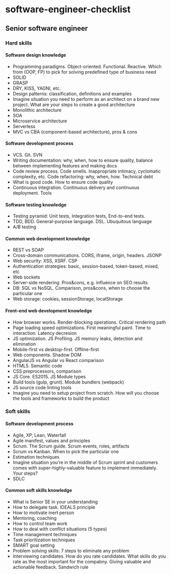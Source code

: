 # software-engineer-checklist

## Senior software engineer

### Hard skills

#### Software design knowledge

- Programming paradigms. Object-oriented. Functional. Reactive. Which from (OOP, FP) to pick for solving predefined type of business need
- SOLID
- GRASP
- DRY, KISS, YAGNI, etc.
- Design patterns: classification, definitions and examples
- Imagine situation you need to perform as an architect on a brand new project. What are your steps to create a good architecture
- Monolithic architecture
- SOA
- Microservice architecture
- Serverless
- MVC vs CBA (component-based architecture), pros & cons

#### Software development process

- VCS. Git. SVN
- Writing documentation: why, when, how to ensure quality, balance between implementing features and making docs
- Code review process. Code smells. Inappropriate intimacy, cyclomatic complexity, etc. Code refactoring: why, when, how. Technical debt
- What is good code. How to ensure code quality
- Continuous integration. Continuous delivery and continuous deployment. Tools

#### Software testing knowledge

- Testing pyramid: Unit tests, Integration tests, End-to-end tests.
- TDD, BDD. General-purpose language. DSL. Ubuquitous language
- A/B testing

#### Common web development knowledge

- REST vs SOAP
- Cross-domain communications. CORS, iframe, origin, headers. JSONP
- Web security: XSS, XSRF. CSP
- Authentication strategies: basic, session-based, token-based, mixed, etc
- Web sockets
- Server-side rendering. Pros&cons, e.g. influence on SEO results
- DB: SQL vs NoSQL. Comparison, pros&cons, when to choose the particular one
- Web storage: cookies, sessionStorage, localStorage

#### Front-end web development knowledge

- How browser works. Render-blocking operations. Critical rendering path
- Page loading speed optimizations. First meaningful paint. Time to interaction. Latency decresion
- JS optimization. JS Profiling. JS memory leaks, detection and elimination
- Mobile-first vs desktop-first. Offline-first
- Web components. Shadow DOM
- AngularJS vs Angular vs React comparison
- HTML5. Semantic code
- CSS preprocessors, comparison
- JS Core. ES2015. JS Module types
- Build tools (gulp, grunt). Module bundlers (webpack)
- JS source code linting tools
- Imagine you need to setup project from scratch. How will you choose the tools and frameworks to build the product


### Soft skills

#### Software development process

- Agile, XP, Lean, Waterfall
- Agile manifest, values and principles
- Scrum. The Scrum guide. Scrum events, roles, artifacts
- Scrum vs Kanban. When to pick the particular one
- Estimation techniques
- Imagine situation you’re in the middle of Scrum sprint and customers comes with super-highly-valuable feature to implement immediately. Your steps?
- SDLC


#### Common soft skills knowledge

- What is Senior SE in your understanding
- How to delegate task. IDEALS principle
- How to motivate inert person
- Mentoring, coaching
- How to control team work
- How to deal with conflict situations (5 types)
- Time management techniques
- Task prioritization techniques
- SMART goal setting
- Problem solving skills: 7 steps to eliminate any problem
- Interviewing candidates. How do you rate candidates. What skills do you rate as the most important for the compabny. Giving valuable and actionable feedback. Sandwich rule
